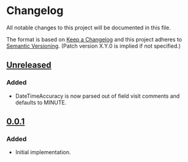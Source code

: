 # Changelog
All notable changes to this project will be documented in this file.

The format is based on [Keep a Changelog](http://keepachangelog.com/en/1.0.0/)
and this project adheres to [Semantic Versioning](http://semver.org/spec/v2.0.0.html). (Patch version X.Y.0 is implied if not specified.)

## [Unreleased](https://github.com/usgs/aqts-capture-discrete-loader/compare/master..aqts-capture-discrete-loader-0.1.12)
### Added
-   DateTimeAccuracy is now parsed out of field visit comments and defaults to MINUTE.

## [0.0.1](https://github.com/usgs/aqts-capture-discrete-loader/tree/aqts-capture-discrete-loader-0.0.1)
### Added
-   Initial implementation.
